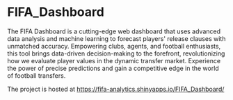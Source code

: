 # FIFA_Dashboard

The FIFA Dashboard is a cutting-edge web dashboard that uses advanced data analysis and machine learning to forecast players' release clauses with unmatched accuracy. Empowering clubs, agents, and football enthusiasts, this tool brings data-driven decision-making to the forefront, revolutionizing how we evaluate player values in the dynamic transfer market. Experience the power of precise predictions and gain a competitive edge in the world of football transfers.

The project is hosted at https://fifa-analytics.shinyapps.io/FIFA_Dashboard/

